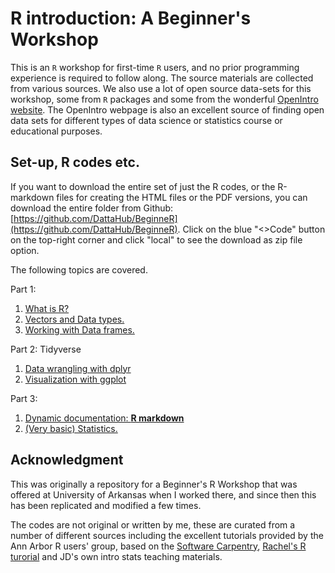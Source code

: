 # R introduction: A Beginner's Workshop

This is an `R` workshop for first-time `R` users, and no prior programming experience is required to follow along. The source materials are collected from various sources. We also use a lot of open source data-sets for this workshop, some from `R` packages and some from the wonderful [OpenIntro website](https://www.openintro.org/data/index.php). The OpenIntro webpage is also an excellent source of finding open data sets for different types of data science or statistics course or educational purposes. 

## Set-up, R codes etc.

If you want to download the entire set of just the R codes, or the R-markdown files for creating the HTML files or the PDF versions, you can download the entire folder from Github: [https://github.com/DattaHub/BeginneR](https://github.com/DattaHub/BeginneR). Click on the blue "<>Code" button on the top-right corner and click "local" to see the download as zip file option. 

The following topics are covered. 

Part 1:

1.  [What is R?](https://dattahub.github.io/beginneR/01-what-is-R.html)
2.  [Vectors and Data types.](https://dattahub.github.io/beginneR/02-vectors-and-datatypes.html)
3.  [Working with Data frames.](https://dattahub.github.io/beginneR/03-data-frames.html)

Part 2: Tidyverse 

1.  [Data wrangling with dplyr](https://dattahub.github.io/beginneR/05-dplyr.html)
2.  [Visualization with ggplot](https://dattahub.github.io/beginneR/06-data-visualization.html)

Part 3: 

1.  [Dynamic documentation: **R markdown**](https://dattahub.github.io/beginneR/04-packages-and-rmarkdown.html)
2.  [(Very basic) Statistics.](https://dattahub.github.io/beginneR/08-basic-statistics.html)


## Acknowledgment

This was originally a repository for a Beginner's R Workshop that was offered at University of Arkansas when I worked there, and since then this has been replicated and modified a few times. 

The codes are not original or written by me, these are curated from a number of different sources including the excellent tutorials provided by the Ann Arbor R users' group, based on the [Software Carpentry](http://datacarpentry.org), [Rachel's R turorial](https://www.kaggle.com/rtatman/rachael-s-r-tutorials/notebook) and JD's own intro stats teaching materials. 


